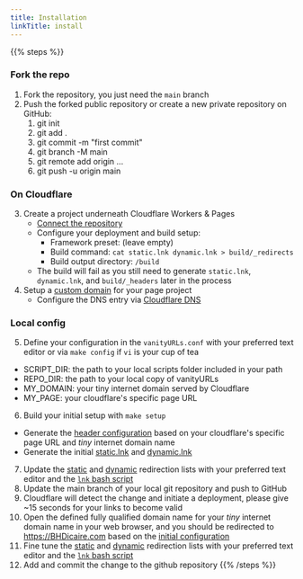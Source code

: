 ```yaml
---
title: Installation
linkTitle: install
---
```

{{% steps %}}

### Fork the repo

1. Fork the repository, you just need the `main` branch
2. Push the forked public repository or create a new private repository on GitHub:
    1. git init
    2. git add .
    3. git commit -m "first commit"
    4. git branch -M main
    5. git remote add origin ...
    6. git push -u origin main

### On Cloudflare

3. Create a project underneath Cloudflare Workers & Pages
    *  [Connect the repository](https://developers.cloudflare.com/pages/get-started/guide/#connect-your-git-provider-to-pages)
    * Configure your deployment and build setup:
      * Framework preset: (leave empty)
      * Build command: `cat static.lnk dynamic.lnk > build/_redirects`
      * Build output directory: `/build`
    * The build will fail as you still need to generate `static.lnk`, `dynamic.lnk`, and `build/_headers` later in the process
4. Setup a [custom domain](https://developers.cloudflare.com/pages/platform/custom-domains/) for your page project
    * Configure the DNS entry via [Cloudflare DNS](https://dash.cloudflare.com/)

### Local config

5. Define your configuration in the `vanityURLs.conf` with your preferred text editor or via `make config` if `vi` is your cup of tea
  * SCRIPT_DIR: the path to your local scripts folder included in your path
  * REPO_DIR: the path to your local copy of vanityURLs
  * MY_DOMAIN: your tiny internet domain served by Cloudflare
  * MY_PAGE: your cloudflare's specific page URL
6. Build your initial setup with `make setup`
  * Generate the [header configuration](../build/_headers) based on your cloudflare's specific page URL and _tiny_ internet domain name
  * Generate the initial [static.lnk](../static.lnk) and [dynamic.lnk](../dynamic.lnk)
7. Update the [static](../static.lnk) and [dynamic](../dynamic.lnk) redirection lists with your preferred text editor and the [`lnk` bash script](../script/lnk)
8. Update the main branch of your local git repository and push to GitHub
9. Cloudflare will detect the change and initiate a deployment, please give ~15 seconds for your links to become valid
10. Open the defined fully qualified domain name for your _tiny_ internet domain name in your web browser, and you should be redirected to https://BHDicaire.com based on the [initial configuration](../build/_redirects)
11. Fine tune the [static](../static.lnk) and [dynamic](../dynamic.lnk) redirection lists with your preferred text editor and the [`lnk` bash script](../scripts/lnk)
12. Add and commit the change to the github repository
{{% /steps %}}
